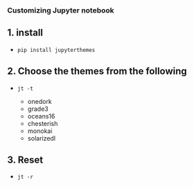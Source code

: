 ### Customizing Jupyter notebook

## 1. install

- `pip install jupyterthemes`

## 2. Choose the themes from the following

- `jt -t` <theme-name>
    - onedork
    - grade3
    - oceans16
    - chesterish
    - monokai
    - solarizedl
    
## 3. Reset

- `jt -r`
